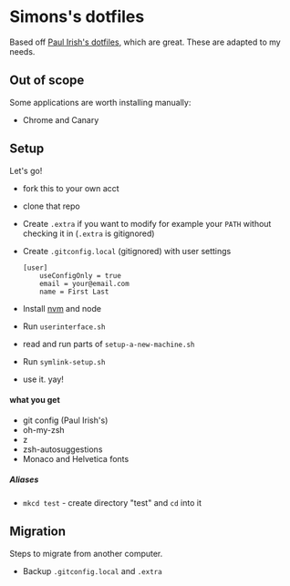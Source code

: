 # Simons's dotfiles

Based off [Paul Irish's dotfiles](https://github.com/paulirish/dotfiles), which are great. These are adapted to my needs.

## Out of scope

Some applications are worth installing manually:

- Chrome and Canary

## Setup

Let's go!

- fork this to your own acct
- clone that repo
- Create `.extra` if you want to modify for example your `PATH` without checking it in (`.extra` is gitignored)
- Create `.gitconfig.local` (gitignored) with user settings

  ```
  [user]
      useConfigOnly = true
      email = your@email.com
      name = First Last
  ```

- Install [nvm](https://github.com/creationix/nvm#installation) and node
- Run `userinterface.sh`
- read and run parts of `setup-a-new-machine.sh`
- Run `symlink-setup.sh`
- use it. yay!

#### what you get

- git config (Paul Irish's)
- oh-my-zsh
- z
- zsh-autosuggestions
- Monaco and Helvetica fonts

##### Aliases

- `mkcd test` - create directory "test" and `cd` into it

## Migration

Steps to migrate from another computer.

- Backup `.gitconfig.local` and `.extra`

